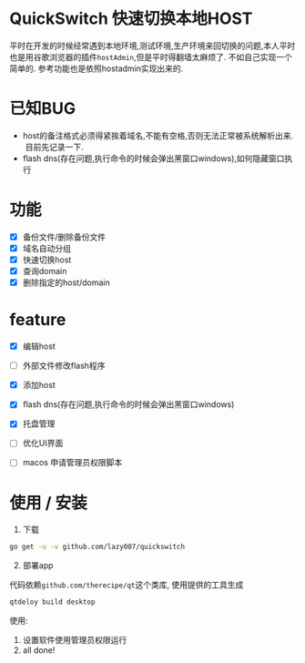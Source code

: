 # QuickSwitch 快速切换本地HOST

平时在开发的时候经常遇到本地环境,测试环境,生产环境来回切换的问题,本人平时也是用谷歌浏览器的插件`hostAdmin`,但是平时得翻墙太麻烦了. 不如自己实现一个简单的. 参考功能也是依照hostadmin实现出来的.

# 已知BUG 
- host的备注格式必须得紧挨着域名,不能有空格,否则无法正常被系统解析出来.  目前先记录一下.
- flash dns(存在问题,执行命令的时候会弹出黑窗口windows),如何隐藏窗口执行

# 功能
- [x] 备份文件/删除备份文件
- [x] 域名自动分组
- [x] 快速切换host
- [x] 查询domain
- [x] 删除指定的host/domain
# feature
- [x] 编辑host
- [ ] 外部文件修改flash程序
- [x] 添加host
- [x] flash dns(存在问题,执行命令的时候会弹出黑窗口windows)
- [x] 托盘管理
- [ ] 优化UI界面
- [ ] macos 申请管理员权限脚本


# 使用 / 安装

1. 下载

```bash
go get -u -v github.com/lazy007/quickswitch
```

2. 部署app 

代码依赖`github.com/therecipe/qt`这个类库, 使用提供的工具生成

```bash
qtdeloy build desktop
```

使用:
1. 设置软件使用管理员权限运行
2. all done!
